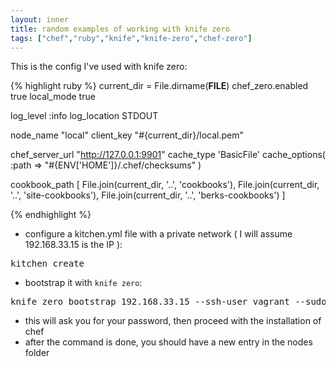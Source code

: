 ```yaml
---
layout: inner
title: random examples of working with knife zero
tags: ["chef","ruby","knife","knife-zero","chef-zero"]
---
```

This is the config I've used with knife zero:

{% highlight ruby %}
current_dir = File.dirname(__FILE__)
chef_zero.enabled        true
local_mode               true

log_level                :info
log_location             STDOUT

node_name                "local"
client_key               "#{current_dir}/local.pem"

chef_server_url          "http://127.0.0.1:9901"
cache_type               'BasicFile'
cache_options( :path => "#{ENV['HOME']}/.chef/checksums" )

cookbook_path [
  File.join(current_dir, '..', 'cookbooks'),
  File.join(current_dir, '..', 'site-cookbooks'),
  File.join(current_dir, '..', 'berks-cookbooks')
]

{% endhighlight %}

* configure a kitchen.yml file with a private network ( I will assume 192.168.33.15 is the IP ):
<pre>
kitchen create
</pre>

* bootstrap it with `knife zero`:
<pre>
knife zero bootstrap 192.168.33.15 --ssh-user vagrant --sudo
</pre>

* this will ask you for your password, then proceed with the installation of chef
* after the command is done, you should have a new entry in the nodes folder